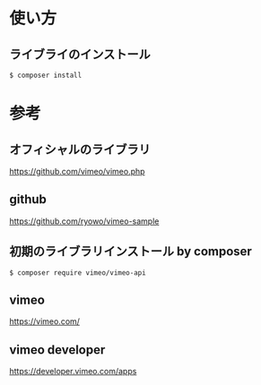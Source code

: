 # 使い方
## ライブライのインストール
`$ composer install`


# 参考
## オフィシャルのライブラリ
https://github.com/vimeo/vimeo.php

## github
https://github.com/ryowo/vimeo-sample

## 初期のライブラリインストール by composer
`$ composer require vimeo/vimeo-api`

## vimeo
https://vimeo.com/

## vimeo developer
https://developer.vimeo.com/apps